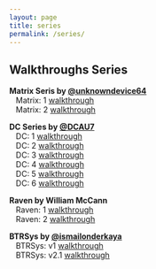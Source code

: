 ```yaml
---
layout: page
title: series
permalink: /series/
---
```


## Walkthroughs Series

**Matrix Seris by [@unknowndevice64](https://twitter.com/unknowndevice64)**<br>
&nbsp;&nbsp;&nbsp;Matrix: 1 [walkthrough](https://bzyo.github.io/matrix-1/)<br>
&nbsp;&nbsp;&nbsp;Matrix: 2 [walkthrough](https://bzyo.github.io/matrix-2/)

**DC Series by [@DCAU7](https://twitter.com/DCAU7)**<br>
&nbsp;&nbsp;&nbsp;DC: 1 [walkthrough](https://bzyo.github.io/dc-1/)<br>
&nbsp;&nbsp;&nbsp;DC: 2 [walkthrough](https://bzyo.github.io/dc-2/)<br>
&nbsp;&nbsp;&nbsp;DC: 3 [walkthrough](https://bzyo.github.io/dc-3/)<br>
&nbsp;&nbsp;&nbsp;DC: 4 [walkthrough](https://bzyo.github.io/dc-4/)<br>
&nbsp;&nbsp;&nbsp;DC: 5 [walkthrough](https://bzyo.github.io/dc-5/)<br>
&nbsp;&nbsp;&nbsp;DC: 6 [walkthrough](https://bzyo.github.io/dc-6/)

**Raven by William McCann**<br>
&nbsp;&nbsp;&nbsp;Raven: 1 [walkthrough](https://bzyo.github.io/raven-1/)<br>
&nbsp;&nbsp;&nbsp;Raven: 2 [walkthrough](https://bzyo.github.io/raven-2/)

**BTRSys by [@ismailonderkaya](https://twitter.com/ismailonderkaya)**<br>
&nbsp;&nbsp;&nbsp;BTRSys: v1 [walkthrough](https://bzyo.github.io/btrsys-v1/)<br>
&nbsp;&nbsp;&nbsp;BTRSys: v2.1 [walkthrough](https://bzyo.github.io/btrsys_v21/)